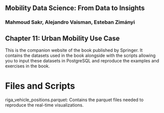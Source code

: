 ## Mobility Data Science: From Data to Insights
### Mahmoud Sakr, Alejandro Vaisman, Esteban Zimányi

## Chapter 11: Urban Mobility Use Case

This is the companion website of the book published by Springer.
It contains the datasets used in the book alongside with the scripts
allowing you to input these datasets in PostgreSQL and reproduce the
examples and exercises in the book.

# Files and Scripts
riga_vehicle_positions.parquet: Contains the parquet files needed to reproduce the real-time visualizations. 
